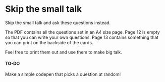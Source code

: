 # Skip the small talk
Skip the small talk and ask these questions instead.

The PDF contains all the questions set in an A4 size page.
Page 12 is empty so that you can write your own questions.
Page 13 contains something that you can print on the backside of the cards.

Feel free to print them out and use them to make big talk.

#### TO-DO
Make a simple codepen that picks a question at random!
